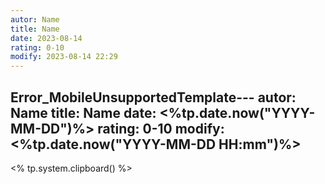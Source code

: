 ```yaml
---
autor: Name
title: Name
date: 2023-08-14
rating: 0-10
modify: 2023-08-14 22:29
---
```

Error_MobileUnsupportedTemplate---
autor: Name
title: Name
date: <%tp.date.now("YYYY-MM-DD")%>
rating: 0-10
modify: <%tp.date.now("YYYY-MM-DD HH:mm")%>
---
<% tp.system.clipboard() %>